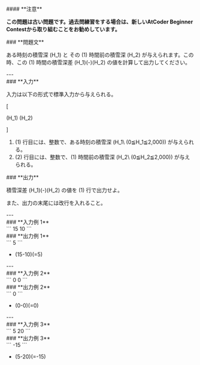 <div>

<div>
#### **注意**
<p>
<b>
この問題は古い問題です。過去問練習をする場合は、新しいAtCoder Beginner Contestから取り組むことをお勧めしています。</b>
</p>
### **問題文**
<section>

ある時刻の積雪深 (H_1) と その (1) 時間前の積雪深 (H_2) が与えられます。この時、この (1) 時間の積雪深差 (H_1)(-)(H_2) の値を計算して出力してください。

</section>
</div>
---
<div>
<div>
### **入力**
<section>

入力は以下の形式で標準入力から与えられる。

\[

(H_1)
(H_2)

\]

<ol>
<li>
(1) 行目には、整数で、ある時刻の積雪深 (H_1\ (0≦H_1≦2,000)) が与えられる。</li>
<li>
(2) 行目には、整数で、(1) 時間前の積雪深 (H_2\ (0≦H_2≦2,000)) が与えられる。</li>
</ol>
</section>
</div>
<div>
### **出力**
<section>

積雪深差 (H_1)(-)(H_2) の値を (1) 行で出力せよ。

また、出力の末尾には改行を入れること。
</section>
</div>
</div>
---
<div>
### **入力例 1**
<section>
```
15
10
```
</section>
</div>
<div>
### **出力例 1**
<section>
```
5
```
<ul>
<li>
(15-10)(=5)</li>
</ul>
</section>
</div>
---
<div>
### **入力例 2**
<section>
```
0
0
```
</section>
</div>
<div>
### **出力例 2**
<section>
```
0
```
<ul>
<li>
(0-0)(=0)</li>
</ul>
</section>
</div>
---
<div>
### **入力例 3**
<section>
```
5
20
```
</section>
</div>
<div>
### **出力例 3**
<section>
```
-15
```
<ul>
<li>
(5-20)(=-15)</li>
</ul>
</section>
</div>

</div>
